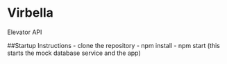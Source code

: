 # Virbella
 Elevator API

##Startup Instructions
    - clone the repository
    - npm install
    - npm start (this starts the mock database service and the app)